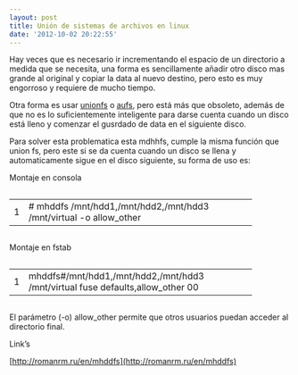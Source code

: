 ```yaml
---
layout: post
title: Unión de sistemas de archivos en linux
date: '2012-10-02 20:22:55'
---
```



Hay veces que es necesario ir incrementando el espacio de un directorio a medida que se necesita, una forma es sencillamente añadir otro disco mas grande al original y copiar la data al nuevo destino, pero esto es muy engorroso y requiere de mucho tiempo.

Otra forma es usar [unionfs](http://es.wikipedia.org/wiki/UnionFS) o [aufs](http://en.wikipedia.org/wiki/Aufs), pero está más que obsoleto, además de que no es lo suficientemente inteligente para darse cuenta cuando un disco está lleno y comenzar el gusrdado de data en el siguiente disco.

Para solver esta problematica esta mdhhfs, cumple la misma función que union fs, pero este si se da cuenta cuando un disco se llena y automaticamente sigue en el disco siguiente, su forma de uso es:

Montaje en consola

<div class="codecolorer-container bash default" style="overflow:auto;white-space:nowrap;width:435px;"><table cellpadding="0" cellspacing="0"><tbody><tr><td class="line-numbers"><div>1  
</div></td><td><div class="bash codecolorer"><span class="co4"># </span>mhddfs <span class="sy0">/</span>mnt<span class="sy0">/</span>hdd1,<span class="sy0">/</span>mnt<span class="sy0">/</span>hdd2,<span class="sy0">/</span>mnt<span class="sy0">/</span>hdd3 <span class="sy0">/</span>mnt<span class="sy0">/</span>virtual <span class="re5">-o</span> allow_other</div></td></tr></tbody></table></div>

Montaje en fstab

<div class="codecolorer-container bash default" style="overflow:auto;white-space:nowrap;width:435px;"><table cellpadding="0" cellspacing="0"><tbody><tr><td class="line-numbers"><div>1  
</div></td><td><div class="bash codecolorer"><span class="co4">mhddfs#</span><span class="sy0">/</span>mnt<span class="sy0">/</span>hdd1,<span class="sy0">/</span>mnt<span class="sy0">/</span>hdd2,<span class="sy0">/</span>mnt<span class="sy0">/</span>hdd3 <span class="sy0">/</span>mnt<span class="sy0">/</span>virtual fuse defaults,allow_other <span class="nu0">0</span><span class="nu0">0</span></div></td></tr></tbody></table></div>

El parámetro (-o) allow_other permite que otros usuarios puedan acceder al directorio final.

Link’s

[http://romanrm.ru/en/mhddfs](http://romanrm.ru/en/mhddfs)


